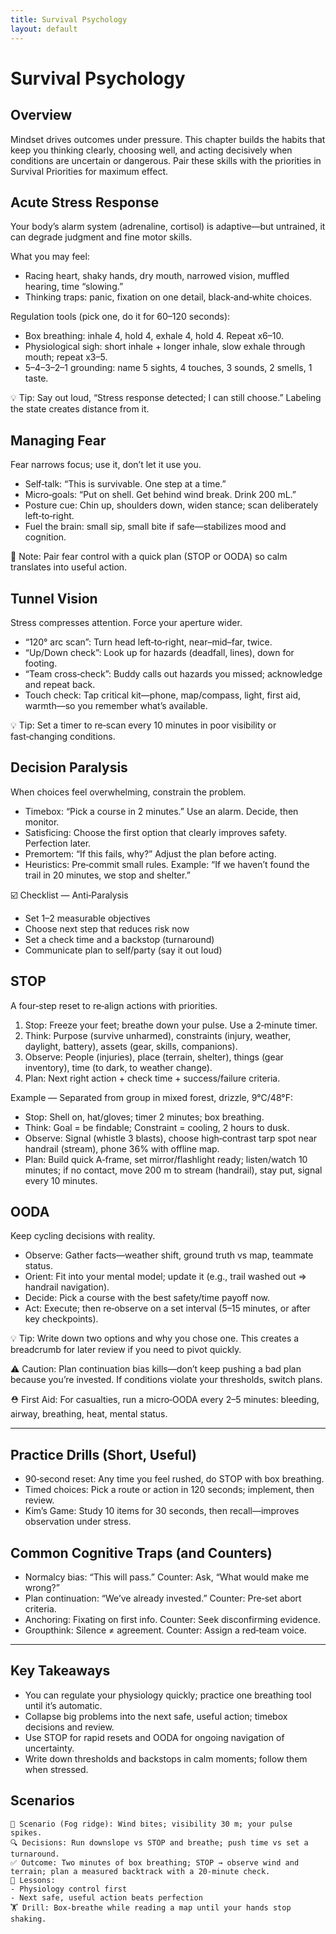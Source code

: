 ```yaml
---
title: Survival Psychology
layout: default
---
```


# Survival Psychology

## Overview
Mindset drives outcomes under pressure. This chapter builds the habits that keep you thinking clearly, choosing well, and acting decisively when conditions are uncertain or dangerous. Pair these skills with the priorities in Survival Priorities for maximum effect.

## Acute Stress Response
Your body’s alarm system (adrenaline, cortisol) is adaptive—but untrained, it can degrade judgment and fine motor skills.

What you may feel:
- Racing heart, shaky hands, dry mouth, narrowed vision, muffled hearing, time “slowing.”
- Thinking traps: panic, fixation on one detail, black‑and‑white choices.

Regulation tools (pick one, do it for 60–120 seconds):
- Box breathing: inhale 4, hold 4, exhale 4, hold 4. Repeat x6–10.
- Physiological sigh: short inhale + longer inhale, slow exhale through mouth; repeat x3–5.
- 5–4–3–2–1 grounding: name 5 sights, 4 touches, 3 sounds, 2 smells, 1 taste.

💡 Tip: Say out loud, “Stress response detected; I can still choose.” Labeling the state creates distance from it.

## Managing Fear
Fear narrows focus; use it, don’t let it use you.

- Self‑talk: “This is survivable. One step at a time.”
- Micro‑goals: “Put on shell. Get behind wind break. Drink 200 mL.”
- Posture cue: Chin up, shoulders down, widen stance; scan deliberately left‑to‑right.
- Fuel the brain: small sip, small bite if safe—stabilizes mood and cognition.

📝 Note: Pair fear control with a quick plan (STOP or OODA) so calm translates into useful action.

## Tunnel Vision
Stress compresses attention. Force your aperture wider.

- “120° arc scan”: Turn head left‑to‑right, near–mid–far, twice.
- “Up/Down check”: Look up for hazards (deadfall, lines), down for footing.
- “Team cross‑check”: Buddy calls out hazards you missed; acknowledge and repeat back.
- Touch check: Tap critical kit—phone, map/compass, light, first aid, warmth—so you remember what’s available.

💡 Tip: Set a timer to re‑scan every 10 minutes in poor visibility or fast‑changing conditions.

## Decision Paralysis
When choices feel overwhelming, constrain the problem.

- Timebox: “Pick a course in 2 minutes.” Use an alarm. Decide, then monitor.
- Satisficing: Choose the first option that clearly improves safety. Perfection later.
- Premortem: “If this fails, why?” Adjust the plan before acting.
- Heuristics: Pre‑commit small rules. Example: “If we haven’t found the trail in 20 minutes, we stop and shelter.”

☑️ Checklist — Anti‑Paralysis
- Set 1–2 measurable objectives
- Choose next step that reduces risk now
- Set a check time and a backstop (turnaround)
- Communicate plan to self/party (say it out loud)

## STOP
A four‑step reset to re‑align actions with priorities.

1) Stop: Freeze your feet; breathe down your pulse. Use a 2‑minute timer.
2) Think: Purpose (survive unharmed), constraints (injury, weather, daylight, battery), assets (gear, skills, companions).
3) Observe: People (injuries), place (terrain, shelter), things (gear inventory), time (to dark, to weather change).
4) Plan: Next right action + check time + success/failure criteria.

Example — Separated from group in mixed forest, drizzle, 9°C/48°F:
- Stop: Shell on, hat/gloves; timer 2 minutes; box breathing.
- Think: Goal = be findable; Constraint = cooling, 2 hours to dusk.
- Observe: Signal (whistle 3 blasts), choose high‑contrast tarp spot near handrail (stream), phone 36% with offline map.
- Plan: Build quick A‑frame, set mirror/flashlight ready; listen/watch 10 minutes; if no contact, move 200 m to stream (handrail), stay put, signal every 10 minutes.

## OODA
Keep cycling decisions with reality.

- Observe: Gather facts—weather shift, ground truth vs map, teammate status.
- Orient: Fit into your mental model; update it (e.g., trail washed out => handrail navigation).
- Decide: Pick a course with the best safety/time payoff now.
- Act: Execute; then re‑observe on a set interval (5–15 minutes, or after key checkpoints).

💡 Tip: Write down two options and why you chose one. This creates a breadcrumb for later review if you need to pivot quickly.

⚠️ Caution: Plan continuation bias kills—don’t keep pushing a bad plan because you’re invested. If conditions violate your thresholds, switch plans.

⛑️ First Aid: For casualties, run a micro‑OODA every 2–5 minutes: bleeding, airway, breathing, heat, mental status.

---

## Practice Drills (Short, Useful)
- 90‑second reset: Any time you feel rushed, do STOP with box breathing.
- Timed choices: Pick a route or action in 120 seconds; implement, then review.
- Kim’s Game: Study 10 items for 30 seconds, then recall—improves observation under stress.

## Common Cognitive Traps (and Counters)
- Normalcy bias: “This will pass.” Counter: Ask, “What would make me wrong?”
- Plan continuation: “We’ve already invested.” Counter: Pre‑set abort criteria.
- Anchoring: Fixating on first info. Counter: Seek disconfirming evidence.
- Groupthink: Silence ≠ agreement. Counter: Assign a red‑team voice.

---

## Key Takeaways
- You can regulate your physiology quickly; practice one breathing tool until it’s automatic.
- Collapse big problems into the next safe, useful action; timebox decisions and review.
- Use STOP for rapid resets and OODA for ongoing navigation of uncertainty.
- Write down thresholds and backstops in calm moments; follow them when stressed.

## Scenarios

```
🧭 Scenario (Fog ridge): Wind bites; visibility 30 m; your pulse spikes.
🔍 Decisions: Run downslope vs STOP and breathe; push time vs set a turnaround.
✅ Outcome: Two minutes of box breathing; STOP → observe wind and terrain; plan a measured backtrack with a 20‑minute check.
🧠 Lessons:
- Physiology control first
- Next safe, useful action beats perfection
🏋️ Drill: Box‑breathe while reading a map until your hands stop shaking.
```
